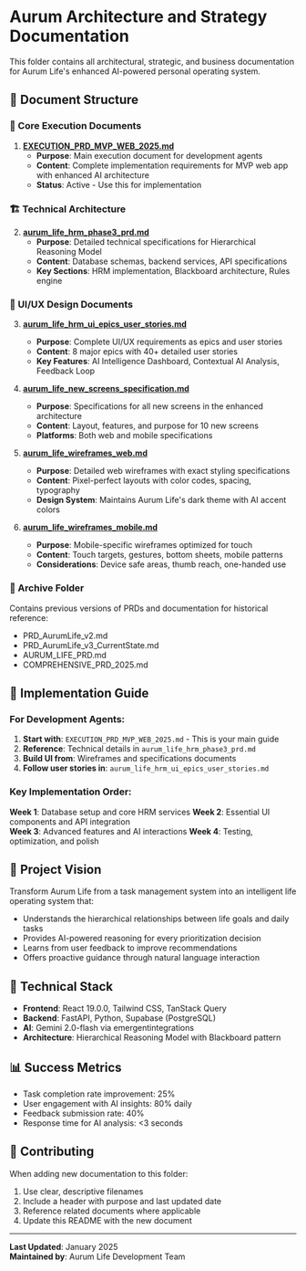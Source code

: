 # Aurum Architecture and Strategy Documentation

This folder contains all architectural, strategic, and business documentation for Aurum Life's enhanced AI-powered personal operating system.

## 📁 Document Structure

### 🎯 Core Execution Documents

1. **[EXECUTION_PRD_MVP_WEB_2025.md](./EXECUTION_PRD_MVP_WEB_2025.md)**
   - **Purpose**: Main execution document for development agents
   - **Content**: Complete implementation requirements for MVP web app with enhanced AI architecture
   - **Status**: Active - Use this for implementation

### 🏗️ Technical Architecture

2. **[aurum_life_hrm_phase3_prd.md](./aurum_life_hrm_phase3_prd.md)**
   - **Purpose**: Detailed technical specifications for Hierarchical Reasoning Model
   - **Content**: Database schemas, backend services, API specifications
   - **Key Sections**: HRM implementation, Blackboard architecture, Rules engine

### 🎨 UI/UX Design Documents

3. **[aurum_life_hrm_ui_epics_user_stories.md](./aurum_life_hrm_ui_epics_user_stories.md)**
   - **Purpose**: Complete UI/UX requirements as epics and user stories
   - **Content**: 8 major epics with 40+ detailed user stories
   - **Key Features**: AI Intelligence Dashboard, Contextual AI Analysis, Feedback Loop

4. **[aurum_life_new_screens_specification.md](./aurum_life_new_screens_specification.md)**
   - **Purpose**: Specifications for all new screens in the enhanced architecture
   - **Content**: Layout, features, and purpose for 10 new screens
   - **Platforms**: Both web and mobile specifications

5. **[aurum_life_wireframes_web.md](./aurum_life_wireframes_web.md)**
   - **Purpose**: Detailed web wireframes with exact styling specifications
   - **Content**: Pixel-perfect layouts with color codes, spacing, typography
   - **Design System**: Maintains Aurum Life's dark theme with AI accent colors

6. **[aurum_life_wireframes_mobile.md](./aurum_life_wireframes_mobile.md)**
   - **Purpose**: Mobile-specific wireframes optimized for touch
   - **Content**: Touch targets, gestures, bottom sheets, mobile patterns
   - **Considerations**: Device safe areas, thumb reach, one-handed use

### 📂 Archive Folder

Contains previous versions of PRDs and documentation for historical reference:
- PRD_AurumLife_v2.md
- PRD_AurumLife_v3_CurrentState.md
- AURUM_LIFE_PRD.md
- COMPREHENSIVE_PRD_2025.md

## 🚀 Implementation Guide

### For Development Agents:

1. **Start with**: `EXECUTION_PRD_MVP_WEB_2025.md` - This is your main guide
2. **Reference**: Technical details in `aurum_life_hrm_phase3_prd.md`
3. **Build UI from**: Wireframes and specifications documents
4. **Follow user stories in**: `aurum_life_hrm_ui_epics_user_stories.md`

### Key Implementation Order:

**Week 1**: Database setup and core HRM services
**Week 2**: Essential UI components and API integration  
**Week 3**: Advanced features and AI interactions
**Week 4**: Testing, optimization, and polish

## 🎯 Project Vision

Transform Aurum Life from a task management system into an intelligent life operating system that:
- Understands the hierarchical relationships between life goals and daily tasks
- Provides AI-powered reasoning for every prioritization decision
- Learns from user feedback to improve recommendations
- Offers proactive guidance through natural language interaction

## 🔧 Technical Stack

- **Frontend**: React 19.0.0, Tailwind CSS, TanStack Query
- **Backend**: FastAPI, Python, Supabase (PostgreSQL)
- **AI**: Gemini 2.0-flash via emergentintegrations
- **Architecture**: Hierarchical Reasoning Model with Blackboard pattern

## 📊 Success Metrics

- Task completion rate improvement: 25%
- User engagement with AI insights: 80% daily
- Feedback submission rate: 40%
- Response time for AI analysis: <3 seconds

## 🤝 Contributing

When adding new documentation to this folder:
1. Use clear, descriptive filenames
2. Include a header with purpose and last updated date
3. Reference related documents where applicable
4. Update this README with the new document

---

**Last Updated**: January 2025  
**Maintained by**: Aurum Life Development Team